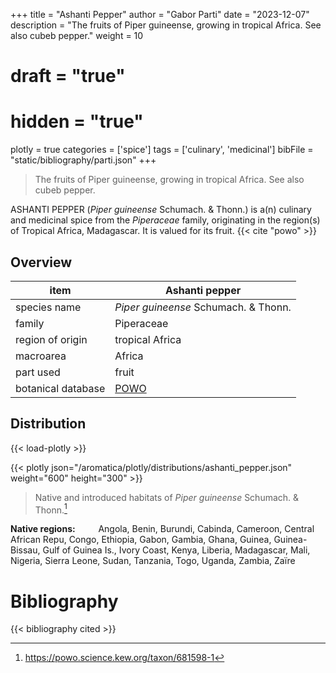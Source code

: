 +++
title = "Ashanti Pepper"
author = "Gabor Parti"
date = "2023-12-07"
description = "The fruits of Piper guineense, growing in tropical Africa. See also cubeb pepper."
weight = 10
# draft = "true"
# hidden = "true"
plotly = true
categories = ['spice']
tags = ['culinary', 'medicinal']
bibFile = "static/bibliography/parti.json"
+++

>The fruits of Piper guineense, growing in tropical Africa. See also cubeb pepper.

ASHANTI PEPPER (*Piper guineense* Schumach. \& Thonn.) is a(n) culinary and medicinal spice from the *Piperaceae* family, originating in the region(s) of Tropical Africa, Madagascar. It is valued for its fruit. {{< cite "powo" >}}

## Overview

|       item       |                   Ashanti pepper                  |
|------------------|---------------------------------------------------|
|   species name   |       *Piper guineense* Schumach. \& Thonn.       |
|      family      |                     Piperaceae                    |
| region of origin |                  tropical Africa                  |
|     macroarea    |                       Africa                      |
|     part used    |                       fruit                       |
|botanical database|[POWO](https://powo.science.kew.org/taxon/681598-1)|



## Distribution

{{< load-plotly >}}

{{< plotly json="/aromatica/plotly/distributions/ashanti_pepper.json" weight="600" height="300" >}}

>Native and introduced habitats of *Piper guineense* Schumach. \& Thonn.[^powo]

[^powo]: https://powo.science.kew.org/taxon/681598-1

<p style="text-align:left;">

**Native regions:** &ensp; &ensp; &ensp; Angola, Benin, Burundi, Cabinda, Cameroon, Central African Repu, Congo, Ethiopia, Gabon, Gambia, Ghana, Guinea, Guinea-Bissau, Gulf of Guinea Is., Ivory Coast, Kenya, Liberia, Madagascar, Mali, Nigeria, Sierra Leone, Sudan, Tanzania, Togo, Uganda, Zambia, Zaïre

</p>



# Bibliography

{{< bibliography cited >}}

